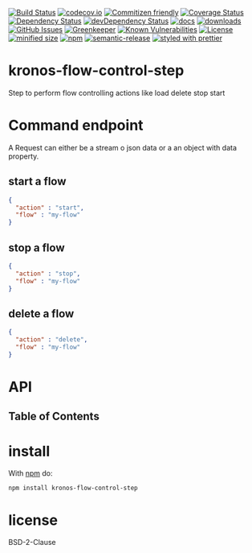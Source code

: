 [![Build Status](https://secure.travis-ci.org/Kronos-Integration/kronos-flow-control-step.png)](http://travis-ci.org/Kronos-Integration/kronos-flow-control-step)
[![codecov.io](http://codecov.io/github/Kronos-Integration/kronos-flow-control-step/coverage.svg?branch=master)](http://codecov.io/github/Kronos-Integration/kronos-flow-control-step?branch=master)
[![Commitizen friendly](https://img.shields.io/badge/commitizen-friendly-brightgreen.svg)](http://commitizen.github.io/cz-cli/)
[![Coverage Status](https://coveralls.io/repos/Kronos-Integration/kronos-flow-control-step/badge.svg)](https://coveralls.io/r/Kronos-Integration/kronos-flow-control-step)
[![Dependency Status](https://david-dm.org/Kronos-Integration/kronos-flow-control-step.svg)](https://david-dm.org/Kronos-Integration/kronos-flow-control-step)
[![devDependency Status](https://david-dm.org/Kronos-Integration/kronos-flow-control-step/dev-status.svg)](https://david-dm.org/Kronos-Integration/kronos-flow-control-step#info=devDependencies)
[![docs](http://inch-ci.org/github/Kronos-Integration/kronos-flow-control-step.svg?branch=master)](http://inch-ci.org/github/Kronos-Integration/kronos-flow-control-step)
[![downloads](http://img.shields.io/npm/dm/kronos-flow-control-step.svg?style=flat-square)](https://npmjs.org/package/kronos-flow-control-step)
[![GitHub Issues](https://img.shields.io/github/issues/Kronos-Integration/kronos-flow-control-step.svg?style=flat-square)](https://github.com/Kronos-Integration/kronos-flow-control-step/issues)
[![Greenkeeper](https://badges.greenkeeper.io/Kronos-Integration/kronos-flow-control-step.svg)](https://greenkeeper.io/)
[![Known Vulnerabilities](https://snyk.io/test/github/Kronos-Integration/kronos-flow-control-step/badge.svg)](https://snyk.io/test/github/Kronos-Integration/kronos-flow-control-step)
[![License](https://img.shields.io/badge/License-BSD%203--Clause-blue.svg)](https://opensource.org/licenses/BSD-3-Clause)
[![minified size](https://badgen.net/bundlephobia/min/kronos-flow-control-step)](https://bundlephobia.com/result?p=kronos-flow-control-step)
[![npm](https://img.shields.io/npm/v/kronos-flow-control-step.svg)](https://www.npmjs.com/package/kronos-flow-control-step)
[![semantic-release](https://img.shields.io/badge/%20%20%F0%9F%93%A6%F0%9F%9A%80-semantic--release-e10079.svg)](https://github.com/Kronos-Integration/kronos-flow-control-step)
[![styled with prettier](https://img.shields.io/badge/styled_with-prettier-ff69b4.svg)](https://github.com/prettier/prettier)

# kronos-flow-control-step

Step to perform flow controlling actions like load delete stop start

# Command endpoint

A Request can either be a stream o json data or a an object with data property.

## start a flow

```json
{
  "action" : "start",
  "flow" : "my-flow"
}
```

## stop a flow

```json
{
  "action" : "stop",
  "flow" : "my-flow"
}
```

## delete a flow

```json
{
  "action" : "delete",
  "flow" : "my-flow"
}
```

# API

<!-- Generated by documentation.js. Update this documentation by updating the source code. -->

## Table of Contents

# install

With [npm](http://npmjs.org) do:

```shell
npm install kronos-flow-control-step
```

# license

BSD-2-Clause
